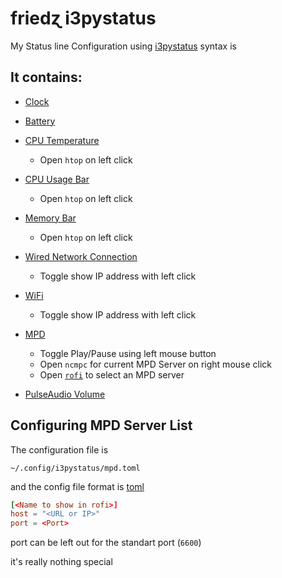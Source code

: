 
# friedɀ i3pystatus

My Status line Configuration using [i3pystatus](https://github.com/enkore/i3pystatus) syntax is


## It contains:

+ [Clock](https://i3pystatus.readthedocs.io/en/latest/i3pystatus.html#module-i3pystatus.clock)
+ [Battery](https://i3pystatus.readthedocs.io/en/latest/i3pystatus.html#module-i3pystatus.battery)
+ [CPU Temperature](https://i3pystatus.readthedocs.io/en/latest/i3pystatus.html#module-i3pystatus.temp)
  + Open `htop` on left click

+ [CPU Usage Bar](https://i3pystatus.readthedocs.io/en/latest/i3pystatus.html#module-i3pystatus.cpu_usage_bar)
  + Open `htop` on left click

+ [Memory Bar](https://i3pystatus.readthedocs.io/en/latest/i3pystatus.html#module-i3pystatus.mem_ba)
  + Open `htop` on left click

+ [Wired Network Connection](https://i3pystatus.readthedocs.io/en/latest/i3pystatus.html#module-i3pystatus.network)
  + Toggle show IP address with left click

+ [WiFi](https://i3pystatus.readthedocs.io/en/latest/i3pystatus.html#module-i3pystatus.network)
  + Toggle show IP address with left click

+ [MPD](https://i3pystatus.readthedocs.io/en/latest/i3pystatus.html#module-i3pystatus.mpd)
  + Toggle Play/Pause using left mouse button
  + Open `ncmpc` for current MPD Server on right mouse click
  + Open [`rofi`](https://davedavenport.github.io/rofi/) to select an MPD server

+ [PulseAudio Volume](https://i3pystatus.readthedocs.io/en/latest/i3pystatus.html#module-i3pystatus.pulseaudio)


## Configuring MPD Server List

The configuration file is

```shell
~/.config/i3pystatus/mpd.toml
```

and the config file format is [toml](https://github.com/toml-lang/toml)

```toml
[<Name to show in rofi>]
host = "<URL or IP>"
port = <Port>
```
port can be left out for the standart port (`6600`)

it's really nothing special

